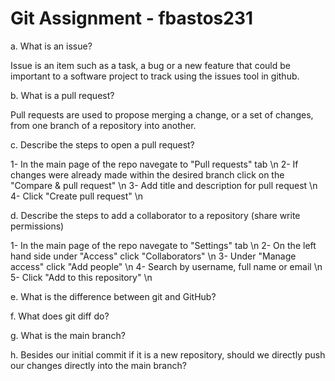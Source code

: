 # Git Assignment - fbastos231

a. What is an issue?

Issue is an item such as a task, a bug or a new feature that could be important to a software project to track using the issues tool in github. 

b. What is a pull request?

Pull requests are used to propose merging a change, or a set of changes, from one branch of a repository into another.

c. Describe the steps to open a pull request?

1- In the main page of the repo navegate to "Pull requests" tab \n
2- If changes were already made within the desired branch click on the "Compare & pull request" \n
3- Add title and description for pull request \n
4- Click "Create pull request" \n

d. Describe the steps to add a collaborator to a repository (share write permissions)

1- In the main page of the repo navegate to "Settings" tab \n
2- On the left hand side under "Access" click "Collaborators" \n
3- Under "Manage access" click "Add people" \n
4- Search by username, full name or email \n
5- Click "Add <User name> to this repository" \n

e. What is the difference between git and GitHub?

f. What does git diff do?

g. What is the main branch?

h. Besides our initial commit if it is a new repository, should we directly push our changes directly into the main branch?